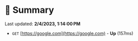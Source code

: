 # 📖 Summary
Last updated: **2/4/2023, 1:14:00 PM**

- `GET` [https://google.com](https://google.com) - **Up** (157ms)
